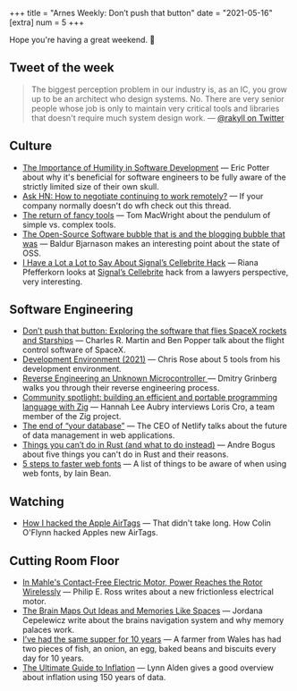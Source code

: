 +++
title = "Arnes Weekly: Don’t push that button"
date = "2021-05-16"
[extra]
num = 5
+++

Hope you're having a great weekend. 🙌

## Tweet of the week
> The biggest perception problem in our industry is, as an IC, you grow up to be an architect who design systems. No. There are very senior people whose job is only to maintain very critical tools and libraries that doesn't require much system design work.
> — [@rakyll on Twitter](https://twitter.com/rakyll/status/1391635450889052160)

## Culture
* [The Importance of Humility in Software Development](https://humbletoolsmith.com/2020/08/10/the-importance-of-humility-in-software-development/) —  Eric Potter about why it's beneficial for software engineers to be fully aware of the strictly limited size of their own skull.
* [Ask HN: How to negotiate continuing to work remotely?](https://news.ycombinator.com/item?id=27123553) — If your company normally doesn't do wfh check out this thread.
* [The return of fancy tools](https://macwright.com/2021/03/16/return-of-fancy-tools.html) — Tom MacWright about the pendulum of simple vs. complex tools.
* [The Open-Source Software bubble that is and the blogging bubble that was](https://www.baldurbjarnason.com/2021/the-oss-bubble-and-the-blogging-bubble/) — Baldur Bjarnason makes an interesting point about the state of OSS.
* [I Have a Lot a Lot to Say About Signal’s Cellebrite Hack](https://cyberlaw.stanford.edu/blog/2021/05/i-have-lot-say-about-signal’s-cellebrite-hack) — Riana Pfefferkorn looks at [Signal’s Cellebrite](https://signal.org/blog/cellebrite-vulnerabilities) hack from a lawyers perspective, very interesting.

## Software Engineering
* [Don’t push that button: Exploring the software that flies SpaceX rockets and Starships](https://stackoverflow.blog/2021/05/10/dont-push-that-button-exploring-the-software-that-flies-spacex-starships) — Charles R. Martin and Ben Popper talk about the flight control software of SpaceX. 
* [Development Environment (2021)](https://ideas.offby1.net/posts/development-environment-2021.html) — Chris Rose about 5 tools from his development environment.
* [Reverse Engineering an Unknown Microcontroller
](https://dmitry.gr/?r=05.Projects&proj=30.%20Reverse%20Engineering%20an%20Unknown%20Microcontroller) — Dmitry Grinberg walks you through their reverse engineering process.
* [Community spotlight: building an efficient and portable programming language with Zig](https://www.fastly.com/blog/building-an-efficient-and-portable-programming-language-with-zig) — Hannah Lee Aubry interviews Loris Cro, a team member of the Zig project.
* [The end of “your database”](https://sdtimes.com/data/the-end-of-your-database) — The CEO of Netlify talks about the future of data management in web applications.
* [Things you can’t do in Rust (and what to do instead)](https://blog.logrocket.com/what-you-cant-do-in-rust-and-what-to-do-instead) — Andre Bogus about five things you can't do in Rust and their reasons.
* [5 steps to faster web fonts](https://iainbean.com/posts/2021/5-steps-to-faster-web-fonts/) — A list of things to be aware of when using web fonts, by Iain Bean.

## Watching
* [How I hacked the Apple AirTags](https://youtu.be/_E0PWQvW-14) — That didn't take long. How Colin O'Flynn hacked Apples new AirTags.

## Cutting Room Floor
* [In Mahle's Contact-Free Electric Motor, Power Reaches the Rotor Wirelessly](https://spectrum.ieee.org/cars-that-think/transportation/advanced-cars/mahles-electric-motor-says-look-ma-no-contacts) — Philip E. Ross writes about a new frictionless electrical motor.
* [The Brain Maps Out Ideas and Memories Like Spaces](https://www.quantamagazine.org/the-brain-maps-out-ideas-and-memories-like-spaces-20190114/) — Jordana Cepelewicz write about the brains navigation system and why memory palaces work.
* [I’ve had the same supper for 10 years](https://www.theguardian.com/lifeandstyle/2021/apr/16/experience-ive-had-the-same-supper-for-10-years) — A farmer from Wales has had two pieces of fish, an onion, an egg, baked beans and biscuits every day for 10 years.
* [The Ultimate Guide to Inflation](https://www.lynalden.com/inflation/) — Lynn Alden gives a good overview about inflation using 150 years of data.